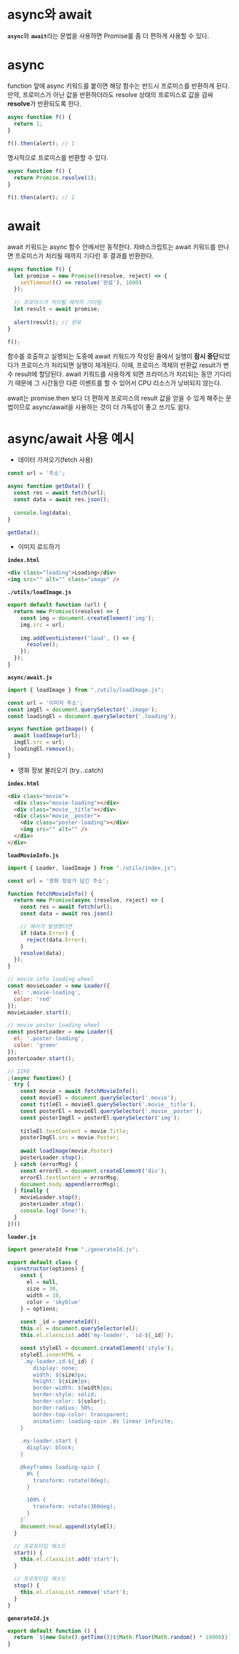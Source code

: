 # async와 await

<b>`async`</b>와 <b>`await`</b>라는 문법을 사용하면 Promise를 좀 더 편하게 사용할 수 있다.

# async

function 앞에 async 키워드를 붙이면 해당 함수는 반드시 프로미스를 반환하게 된다. 만약, 프로미스가 아닌 값을 반환하더라도
resolve 상태의 프로미스로 값을 감싸 <b>resolve</b>가 반환되도록 한다.

```javascript
async function f() {
  return 1;
}

f().then(alert); // 1
```

명시적으로 프로미스를 반환할 수 있다.

```javascript
async function f() {
  return Promise.resolve(1);
}

f().then(alert); // 1
```

# await

await 키워드는 async 함수 안에서만 동작한다. 자바스크립트는 await 키워드를 만나면 프로미스가 처리될 때까지 기다린 후 
결과를 반환한다.

```javascript
async function f() {
  let promise = new Promise((resolve, reject) => {
    setTimeout(() => resolve('완료'), 1000)
  });
  
  // 프로미스가 처리될 때까지 기다림
  let result = await promise;
  
  alert(result); // 완료
}

f();
```

함수를 호출하고 실행되는 도중에 await 키워드가 작성된 줄에서 실행이 <b>잠시 중단</b>되었다가 프로미스가 처리되면 실행이 재개된다.
이때, 프로미스 객체의 반환값 result가 변수 result에 할당된다. await 키워드를 사용하게 되면 프라미스가 처리되는 동안 기다리기 때문에 그 시간동안 다른 이벤트를 할 수 있어서 CPU 리소스가 
낭비되지 않는다.

await는 promise.then 보다 더 편하게 프로미스의 result 값을 얻을 수 있게 해주는 문법이므로 async/await을 사용하는 것이
더 가독성이 좋고 쓰기도 쉽다.

# async/await 사용 예시

* 데이터 가져오기(fetch 사용)

```javascript
const url = '주소';

async function getData() {
  const res = await fetch(url);
  const data = await res.json();
  
  console.log(data);
}

getData();
```

* 이미지 로드하기

<b>`index.html`</b>

```html
<div class="loading">Loading</div>
<img src="" alt="" class="image" />
```

<b>`./utils/loadImage.js`</b>

```javascript
export default function (url) {
  return new Promise((resolve) => {
    const img = document.createElement('img');
    img.src = url;
    
    img.addEventListener('load', () => {
      resolve();
    });
  });
}
```

<b>`async/await.js`</b>

```javascript
import { loadImage } from "./utils/loadImage.js";

const url = '이미지 주소';
const imgEl = document.querySelector('.image');
const loadingEl = document.querySelector('.loading');

async function getImage() {
  await loadImage(url);
  imgEl.src = url;
  loadingEl.remove();
}
```

* 영화 정보 불러오기 (try...catch)

<b>`index.html`</b>

```html
<div class="movie">
  <div class="movie-loading"></div>
  <div class="movie__title"></div>
  <div class="movie__poster">
    <div class="poster-loading"></div>
    <img src="" alt="" />
  </div>
</div>
```

<b>`loadMovieInfo.js`</b>

```javascript
import { Loader, loadImage } from "./utils/index.js";

const url = '영화 정보가 담긴 주소';

function fetchMovieInfo() {
  return new Promise(async (resolve, reject) => {
    const res = await fetch(url);
    const data = await res.json()

    // 에러가 발생했다면
    if (data.Error) {
      reject(data.Error);
    }
    resolve(data);
  });
}

// movie info loading wheel
const movieLoader = new Loader({
  el: '.movie-loading',
  color: 'red'
});
movieLoader.start();

// movie poster loading wheel
const posterLoader = new Loader({
  el: '.poster-loading',
  color: 'green'
});
posterLoader.start();

// IIFE
;(async function() {
  try {
    const movie = await fetchMovieInfo();
    const movieEl = document.querySelector('.movie');
    const titleEl = movieEl.querySelector('.movie__title');
    const posterEl = movieEl.querySelector('.movie__poster');
    const posterImgEl = posterEl.querySelector('img');
  
    titleEl.textContent = movie.Title;
    posterImgEl.src = movie.Poster;
  
    await loadImage(movie.Poster)
    posterLoader.stop();
  } catch (errorMsg) {
    const errorEl = document.createElement('div');
    errorEl.textContent = errorMsg;
    document.body.append(errorMsg);
  } finally {
    movieLoader.stop();
    posterLoader.stop();
    console.log('Done!'); 
  }
})()
```

<b>`loader.js`</b>

```javascript
import generateId from "./generateId.js";

export default class {
  constructor(options) {
    const { 
      el = null,
      size = 30,
      width = 10, 
      color = 'skyblue' 
    } = options;
    
    const _id = generateId();
    this.el = document.querySelector(el);
    this.el.classList.add('my-loader', `id-${_id}`);

    const styleEl = document.createElement('style');
    styleEl.innerHTML = 
    `.my-loader.id-${_id} {
        display: none;
        width: ${size}px;
        height: ${size}px;
        border-width: ${width}px;
        border-style: solid;
        border-color: ${color};
        border-radius: 50%;
        border-top-color: transparent;
        animation: loading-spin .8s linear infinite;
    }
    
    .my-loader.start {
      display: block;
    }

    @keyframes loading-spin {
      0% {
        transform: rotate(0deg);
      }

      100% {
        transform: rotate(360deg);
      }
    }`
    document.head.append(styleEl);
  }

  // 프로토타입 메소드
  start() {
    this.el.classList.add('start');
  }

  // 프로토타입 메소드
  stop() {
    this.el.classList.remove('start');
  }
}
```

<b>`generateId.js`</b>

```javascript
export default function () {
  return `${new Date().getTime()}${Math.floor(Math.random() * 10000)}`; 
}
```

